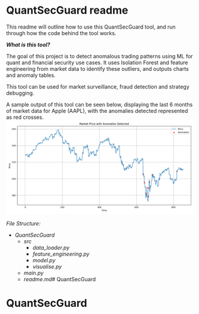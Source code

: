 # QuantSecGuard readme

This readme will outline how to use this QuantSecGuard tool, and run through how the code behind the tool works.

***What is this tool?***

The goal of this project is to detect anomalous trading patterns using ML for quant and financial security use cases. It uses Isolation Forest and feature engineering from market data to identify these outliers, and outputs charts and anomaly tables. 

This tool can be used for market surveillance, fraud detection and strategy debugging.

A sample output of this tool can be seen below, displaying the last 6 months of market data for Apple (AAPL), with the anomalies detected represented as red crosses.
![img.png](img.png)

*File Structure:*
- *QuantSecGuard*
  - *src*
    - *data_loader.py*
    - *feature_engineering.py*
    - *model.py*
    - *visualise.py*
  - *main.py*
  - *readme.md*# QuantSecGuard


# QuantSecGuard
